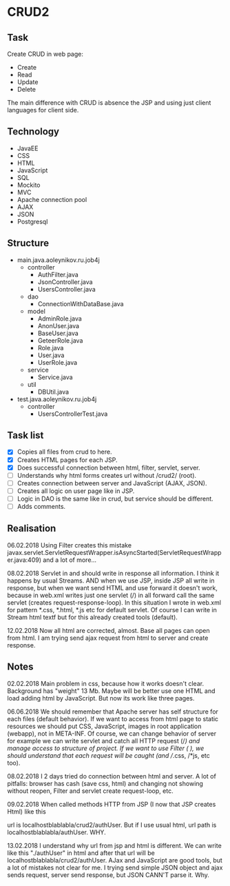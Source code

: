 # CRUD2


## Task

Create CRUD in web page:
- 	Create
- 	Read
- 	Update
- 	Delete

The main difference with CRUD is absence the JSP and using just client languages for client side.



## Technology
 	
- 	JavaEE	
- 	CSS
- 	HTML
- 	JavaScript
- 	SQL
- 	Mockito
-	MVC	
-	Apache connection pool
- 	AJAX
-	JSON
- 	Postgresql

## Structure

-	main.java.aoleynikov.ru.job4j
	+ 	controller
		+	AuthFilter.java
		+	JsonController.java
		+	UsersController.java
	+ 	dao
		+	ConnectionWithDataBase.java
	+ 	model
		+	AdminRole.java
		+	AnonUser.java
		+	BaseUser.java
		+	GeteerRole.java
		+	Role.java
		+	User.java
		+	UserRole.java
	+ 	service
		+	Service.java	
	+ 	util
		+	DBUtil.java
-	test.java.aoleynikov.ru.job4j
	+ 	controller
		+	UsersControllerTest.java
		
## Task list 

- [x] Copies all files from crud to here. 
- [x] Creates HTML pages for each JSP.
- [x] Does successful connection between html, filter, servlet, server.
- [ ] Understands why html forms creates url without /crud2/ (root). 
- [ ] Creates connection between server and JavaScript (AJAX, JSON). 
- [ ] Creates all logic on user page like in JSP.
- [ ] Logic in DAO is the same like in crud, but service should be different.
- [ ] Adds comments.

## Realisation

06.02.2018
Using Filter creates this mistake javax.servlet.ServletRequestWrapper.isAsyncStarted(ServletRequestWrapper.java:409) and a lot of more...   

08.02.2018
Servlet in and should write in response all information. I think it happens by usual Streams. AND when we use JSP, inside JSP all write in response, but when we want send HTML and use forward it doesn't work, because in web.xml writes just one servlet (/) in all forward call the same servlet (creates request-response-loop). In this situation I wrote in web.xml for pattern *.css, *.html, *.js etc for default servlet. Of course I can write in Stream html textf but for this already created tools (default).    

12.02.2018
Now all html are corrected, almost. Base all pages can open from html.   I am trying send ajax request from html to server and create response.


 
## Notes

02.02.2018
Main problem in css, because how it works doesn't clear. Background has "weight" 13 Mb. Maybe will be better use one HTML and 
load adding html by JavaScript. But now its work like three pages.

06.06.2018
We should remember that Apache server has self structure for each files (default behavior). If we want to access from html page to static resources we should 
put CSS, JavaScript, images in root application (webapp), not in META-INF. Of course, we can change behavior of server for example we can write servlet and catch all HTTP request (/*) and manage access to structure of project.
If we want to use Filter (<filter> </filter>), we should understand that each request will be caught (and /*.css, /*js, etc too).    

08.02.2018
I 2 days tried do connection between html and server. A lot of pitfalls: browser has cash (save css, html) and changing not showing without reopen, Filter and servlet create request-loop, etc.

09.02.2018
When called methods HTTP from JSP (I now that JSP creates Html) like this <form action="authUser" method="post"> url is localhostblablabla/crud2/authUser. But if I use usual html, url path is localhostblablabla/authUser. WHY.

13.02.2018
I understand why url from jsp and html is different. We can write like this "./authUser" in html and after that url will be localhostblablabla/crud2/authUser.
AJax and JavaScript are good tools, but a lot of mistakes not clear for me. I trying send simple JSON object and ajax sends request, server send response, but JSON CANN'T parse it. Why.  












